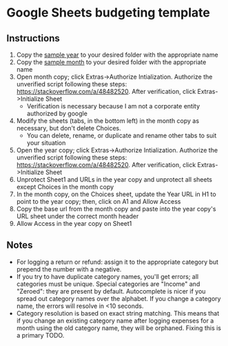 # Google Sheets budgeting template

## Instructions

1. Copy the [sample year](https://docs.google.com/spreadsheets/d/1L0hlw2Aj91cdvMGzJxN24Vu6ns8Bl7oNBPTPCDbfQPw/edit?usp=sharing) to your desired folder with the appropriate name
2. Copy the [sample month](https://docs.google.com/spreadsheets/d/1-qlCjc9i-t_JzJJjd1RwGDwTQ7QHjhQUaqDio1RjYRs/edit?usp=sharing) to your desired folder with the appropriate name
3. Open month copy; click Extras->Authorize Intialization. Authorize the unverified script following these steps: https://stackoverflow.com/a/48482520. After verification, click Extras->Initialize Sheet
    * Verification is necessary because I am not a corporate entity authorized by google
4. Modify the sheets (tabs, in the bottom left) in the month copy as necessary, but don't delete Choices. 
    * You can delete, rename, or duplicate and rename other tabs to suit your situation
6. Open the year copy; click Extras->Authorize Intialization. Authorize the unverified script following these steps: https://stackoverflow.com/a/48482520. After verification, click Extras->Initialize Sheet
7. Unprotect Sheet1 and URLs in the year copy and unprotect all sheets except Choices in the month copy
8. In the month copy, on the Choices sheet, update the Year URL in H1 to point to the year copy; then, click on A1 and Allow Access
9. Copy the base url from the month copy and paste into the year copy's URL sheet under the correct month header
10. Allow Access in the year copy on Sheet1

## Notes

* For logging a return or refund: assign it to the appropriate category but prepend the number with a negative.
* If you try to have duplicate category names, you'll get errors; all categories must be unique. Special categories are "Income" and "Zeroed": they are present by default. Autocomplete is nicer if you spread out category names over the alphabet. If you change a category name, the errors will resolve in <10 seconds.
* Category resolution is based on exact string matching. This means that if you change an existing category name after logging expenses for a month using the old category name, they will be orphaned. Fixing this is a primary TODO.
